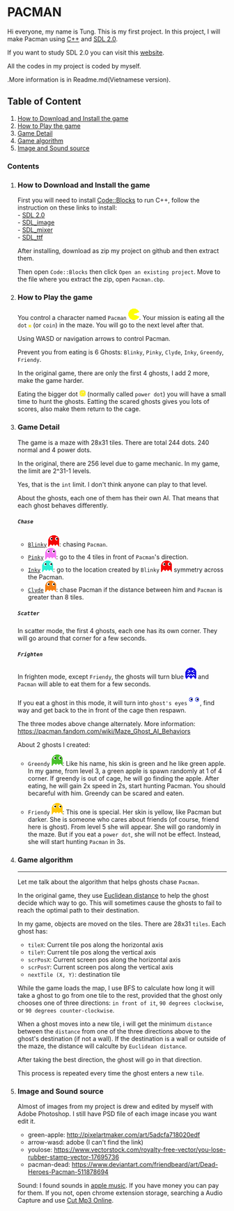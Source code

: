 # **PACMAN** 

Hi everyone, my name is Tung. This is my first project. In this project, I will make Pacman using [C++](https://en.wikipedia.org/wiki/C++) and [SDL 2.0](https://www.libsdl.org/download-2.0.php).

If you want to study SDL 2.0 you can visit this [website](https://lazyfoo.net/tutorials/SDL/index.php).

All the codes in my project is coded by myself.

.More information is in Readme.md(Vietnamese version).

## Table of Content
1. [How to Download and Install the game](#how-to-download-and-install-the-game)
2. [How to Play the game](#how-to-play-the-game)
3. [Game Detail](#game-detail)
4. [Game algorithm](#game-algorithm) 
5. [Image and Sound source](#image-and-sound-source)


### Contents
1. ### How to Download and Install the game

    First you will need to install [Code::Blocks](https://sourceforge.net/projects/codeblocks/files/Binaries/20.03/Windows/codeblocks-20.03mingw-setup.exe/download) to run C++, follow the instruction on these links to install:  
        - [SDL 2.0](https://www.libsdl.org/download-2.0.php)  
        - [SDL_image](https://www.libsdl.org/projects/SDL_image/)  
        - [SDL_mixer](https://www.libsdl.org/projects/SDL_mixer/)  
        - [SDL_ttf](https://www.libsdl.org/projects/SDL_ttf/)  

    After installing, download as zip my project on github and then extract them.  

    Then open `Code::Blocks` then click `Open an existing project`. Move to the file where you extract the zip, open `Pacman.cbp`.

2. ### How to Play the game   
 
    You control a character named `Pacman` ![](Source/Assets/Entity%20Image/pacman%20icon.png). Your mission is eating all the `dot` ![](Source/Assets/Entity%20Image/dot.png) (or `coin`) in the maze. You will go to the next level after that.
    
    Using WASD or navigation arrows to control Pacman.
    
    Prevent you from eating is 6 Ghosts: `Blinky`, `Pinky`, `Clyde`, `Inky`, `Greendy`, `Friendy`.
    
    In the original game, there are only the first 4 ghosts, I add 2 more, make the game harder.

    Eating the bigger dot ![](Source/Assets/Entity%20Image/power%20dot.png) (normally called `power dot`) you will have a small time to hunt the ghosts. Eatting the scared ghosts gives you lots of
    scores, also make them return to the cage.
3. ### Game Detail

    The game is a maze with 28x31 tiles. 
    There are total 244 dots. 240 normal and 4 power dots.   

    In the original, there are 256 level due to game mechanic. In my game, the limit are 2^31-1 levels.
    
    Yes, that is the  `int` limit. I don't think anyone can play to that level. 

    About the ghosts, each one of them has their own AI. That means that each ghost behaves differently.

    ##### `Chase`
    - [`Blinky`]() ![](Source/Assets/Entity%20Image/blinky%20icon.png): chasing `Pacman`.   
    - [`Pinky`]() ![](Source/Assets/Entity%20Image/pinky%20icon.png): go to the 4 tiles in front of `Pacman`'s direction.
    - [`Inky`]() ![](Source/Assets/Entity%20Image/inky%20icon.png): go to the location created by `Blinky` ![Blinky](Source/Assets/Entity%20Image/blinky%20icon.png) symmetry across the Pacman.
    - [`Clyde`]() ![](Source/Assets/Entity%20Image/clyde%20icon.png): chase Pacman if the distance between him and `Pacman` is greater than 8 tiles.  
    ##### `Scatter`
    In scatter mode, the first 4 ghosts, each one has its own corner. They will go around that corner for a few seconds.

    ##### `Frighten`    
    In frighten mode, except `Friendy`, the ghosts will turn blue ![](Source/Assets/Entity%20Image/frighten%20ghost%20icon.png) and `Pacman` will able to eat them for a few seconds.

    If you eat a ghost in this mode, it will turn into `ghost's eyes` ![](Source/Assets/Entity%20Image/ghost%20eye.png), find way and get back to the in front of the cage then respawn.

    The three modes above change alternately.
    More information: https://pacman.fandom.com/wiki/Maze_Ghost_AI_Behaviors  

    About 2 ghosts I created:

    - `Greendy` ![](Source/Assets/Entity%20Image/greendy%20icon.png): Like his name, his skin is green and he like green apple. In my game, from level 3, a green apple is spawn randomly at 1 of 4 corner. If greendy is out of cage, he will go finding the apple. After eating, he will gain 2x speed in 2s, start hunting Pacman. You should becareful with him. Greendy can be scared and eaten.

    - `Friendy` ![](Source/Assets/Entity%20Image/friendy%20icon.png): This one is special. Her skin is yellow, like Pacman but darker. She is someone who cares about friends (of course, friend here is ghost). From level 5 she will appear. She will go randomly in the maze. But if you eat a `power dot`, she will not be effect. Instead, she will start hunting `Pacman` in 3s. 
4. ### Game algorithm
    -------------------------------
    Let me talk about the algorithm that helps ghosts chase `Pacman`.

    In the original game, they use [Euclidean distance](https://en.wikipedia.org/wiki/Euclidean_distance) to help the ghost decide which way to go. This will sometimes cause the ghosts to fail to reach the optimal path to their destination.
    
    In my game, objects are moved on the tiles. There are 28x31 `tiles`. Each ghost has:    
    - `tileX`: Current tile pos along the horizontal axis
    - `tileY`: Current tile pos along the vertical axis
    - `scrPosX`: Current screen pos along the horizontal axis
    - `scrPosY`: Current screen pos along the vertical axis
    - `nextTile (X, Y)`: destination tile     
    
    
    While the game loads the map, I use BFS to calculate how long it will take a ghost to go from one tile to the rest, provided that the ghost only chooses one of three directions: `in front of it`, `90 degrees clockwise`, or `90 degrees counter-clockwise`. 

    When a ghost moves into a new tile, i will get the minimum `distance` between the `distance` from one of the three directions above to the ghost's destination (if not a wall). If the destination is a wall or outside of the maze, the distance will calculte by `Euclidean distance`. 
    
    After taking the best direction, the ghost will go in that direction.
    
    This process is repeated every time the ghost enters a new `tile`. 

5. ### Image and Sound source

    Almost of images from my project is drew and edited by myself with Adobe Photoshop. I still have PSD file of each image incase you want edit it. 

    - green-apple: http://pixelartmaker.com/art/5adcfa718020edf
    - arrow-wasd: adobe (I can't find the link)
    - youlose: https://www.vectorstock.com/royalty-free-vector/you-lose-rubber-stamp-vector-17695736  
    - pacman-dead: https://www.deviantart.com/friendbeard/art/Dead-Heroes-Pacman-511878694  

    Sound: I found sounds in [apple music](https://music.apple.com/us/album/pac-man-game-sound-effect/328036461). If you have money you can pay for them. If you not, open chrome extension storage, searching a Audio Capture and use [Cut Mp3 Online](https://mp3cut.net/vi/).

    




